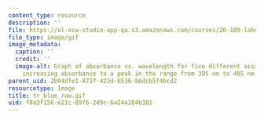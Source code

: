 ```yaml
---
content_type: resource
description: ''
file: https://ol-ocw-studio-app-qa.s3.amazonaws.com/courses/20-109-laboratory-fundamentals-in-biological-engineering-spring-2010/f8a3f156e21c09f62d9c6a24a184b381_tr_blue_raw.gif
file_type: image/gif
image_metadata:
  caption: ''
  credit: ''
  image-alt: Graph of absorbance vs. wavelength for five different assays, showing
    increasing absorbance to a peak in the range from 395 nm to 405 nm.
parent_uid: 2b04dfe1-8727-423d-6536-86dcb5f4bcd2
resourcetype: Image
title: tr_blue_raw.gif
uid: f8a3f156-e21c-09f6-2d9c-6a24a184b381
---
```

